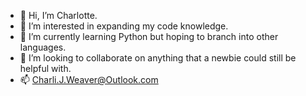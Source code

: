 - 👋 Hi, I’m Charlotte.
- 👀 I’m interested in expanding my code knowledge.
- 🌱 I’m currently learning Python but hoping to branch into other languages.
- 💞️ I’m looking to collaborate on anything that a newbie could still be helpful with.
- 📫 Charli.J.Weaver@Outlook.com

<!---
WeaverCharlotte/WeaverCharlotte is a ✨ special ✨ repository because its `README.md` (this file) appears on your GitHub profile.
You can click the Preview link to take a look at your changes.
--->
